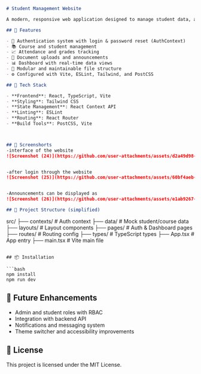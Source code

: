 
```markdown
# Student Management Website

A modern, responsive web application designed to manage student data, attendance, grades, documents, and communication within an academic institution. Built using **React**, **TypeScript**, and **Tailwind CSS**, the system offers a clean UI and role-based access for administrators and students.

## 🚀 Features

- 🔐 Authentication system with login & password reset (AuthContext)
- 📚 Course and student management
- 📈 Attendance and grades tracking
- 📄 Document uploads and announcements
- 📊 Dashboard with real-time data views
- 📁 Modular and maintainable file structure
- ⚙️ Configured with Vite, ESLint, Tailwind, and PostCSS

## 📂 Tech Stack

- **Frontend**: React, TypeScript, Vite
- **Styling**: Tailwind CSS
- **State Management**: React Context API
- **Linting**: ESLint
- **Routing**: React Router
- **Build Tools**: PostCSS, Vite



## 🚀 Screenshorts
-interface of the website
![Screenshot (24)](https://github.com/user-attachments/assets/d2a49d98-c04b-4713-a36b-e2d80c76d983)


-after login through the website
![Screenshot (25)](https://github.com/user-attachments/assets/60bf4aeb-f107-4aef-9fb9-f5f3af589e4b)


-Announcements can be displayed as
![Screenshot (26)](https://github.com/user-attachments/assets/e1ab9267-eebf-4c71-8b1b-e804f6662824)

## 📁 Project Structure (simplified)

```

src/
├── contexts/          # Auth context
├── data/              # Mock student/course data
├── layouts/           # Layout components
├── pages/             # Auth & Dashboard pages
├── routes/            # Routing config
├── types/             # TypeScript types
├── App.tsx            # App entry
├── main.tsx           # Vite main file

````

## 📦 Installation

```bash
npm install
npm run dev
````

## 🧠 Future Enhancements

* Admin and student roles with RBAC
* Integration with backend API
* Notifications and messaging system
* Theme switcher and accessibility improvements

## 📜 License
This project is licensed under the MIT License.


